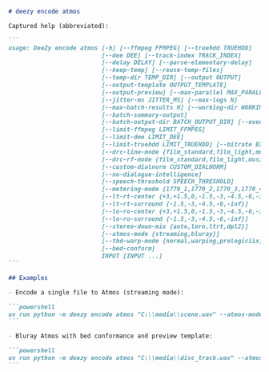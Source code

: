````markdown
# deezy encode atmos

Captured help (abbreviated):

```
usage: DeeZy encode atmos [-h] [--ffmpeg FFMPEG] [--truehdd TRUEHDD]
                          [--dee DEE] [--track-index TRACK_INDEX]
                          [--delay DELAY] [--parse-elementary-delay]
                          [--keep-temp] [--reuse-temp-files]
                          [--temp-dir TEMP_DIR] [--output OUTPUT]
                          [--output-template OUTPUT_TEMPLATE]
                          [--output-preview] [--max-parallel MAX_PARALLEL]
                          [--jitter-ms JITTER_MS] [--max-logs N]
                          [--max-batch-results N] [--working-dir WORKING_DIR]
                          [--batch-summary-output]
                          [--batch-output-dir BATCH_OUTPUT_DIR] [--overwrite]
                          [--limit-ffmpeg LIMIT_FFMPEG]
                          [--limit-dee LIMIT_DEE]
                          [--limit-truehdd LIMIT_TRUEHDD] [--bitrate BITRATE]
                          [--drc-line-mode {film_standard,film_light,music_standard,music_light,speech}]
                          [--drc-rf-mode {film_standard,film_light,music_standard,music_light,speech}]
                          [--custom-dialnorm CUSTOM_DIALNORM]
                          [--no-dialogue-intelligence]
                          [--speech-threshold SPEECH_THRESHOLD]
                          [--metering-mode {1770_1,1770_2,1770_3,1770_4,leqa}]
                          [--lt-rt-center {+3,+1.5,0,-1.5,-3,-4.5,-6,-inf}]
                          [--lt-rt-surround {-1.5,-3,-4.5,-6,-inf}]
                          [--lo-ro-center {+3,+1.5,0,-1.5,-3,-4.5,-6,-inf}]
                          [--lo-ro-surround {-1.5,-3,-4.5,-6,-inf}]
                          [--stereo-down-mix {auto,loro,ltrt,dpl2}]
                          [--atmos-mode {streaming,bluray}]
                          [--thd-warp-mode {normal,warping,prologiciix,loro}]
                          [--bed-conform]
                          INPUT [INPUT ...]
```

## Examples

- Encode a single file to Atmos (streaming mode):

```powershell
uv run python -m deezy encode atmos "C:\\media\\scene.wav" --atmos-mode streaming --bitrate 448
```

- Bluray Atmos with bed conformance and preview template:

```powershell
uv run python -m deezy encode atmos "C:\\media\\disc_track.wav" --atmos-mode bluray --bed-conform --output-preview
```

````
